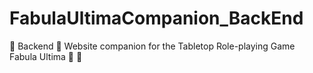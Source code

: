 # FabulaUltimaCompanion_BackEnd
🧰 Backend 🧰 Website companion for the Tabletop Role-playing Game Fabula Ultima  🎲 📝
